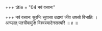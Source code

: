 +++
title = "04 नवं वसानः"

+++
नवं वसानः सुरभिः सुवासा उदागां जीव उषसो विभातिः ।  
आण्डात् पतत्रीवामुक्षि विश्वस्मादेनसस्परि ॥ ४ ॥